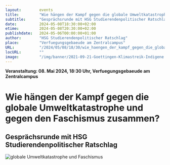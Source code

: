 ```yaml
---
layout:        events
title:         "Wie hängen der Kampf gegen die globale Umweltkatastrophe und gegen den Faschismus zusammen?"
subtitle:      "Gesprächsrunde mit HSG Studierendenpolitischer Ratschlag"
date:          2024-05-08T18:30:00+02:00
etime:         2024-05-08T20:30:00+02:00
publishdate:   2024-05-06T00:00:00+01:00
author:        "HSG Studierendenpolitischer Ratschlag"
place:         "Verfuegungsgebaeude am Zentralcampus"
URL:           "/2024/05/08/18/30/wie_haengen_der_kampf_gegen_die_globale_umweltkatastrophe_und_gegen_den_faschismus_zusammen"
locURL:        ""
image:         "/img/banner/2021-09-21-Goettingen-Klimastreik-Indigene.jpg"
---
```


**Veranstaltung: 08. Mai 2024, 18:30 Uhr, Verfuegungsgebaeude am Zentralcampus**

Wie hängen der Kampf gegen die globale Umweltkatastrophe und gegen den Faschismus zusammen?
===========

Gesprächsrunde mit HSG Studierendenpolitischer Ratschlag
-----------
![globale Umweltkatastrophe und Faschismus](/img/event/2024-05-08-Umweltkatastrophe-und-Faschismus.jpeg)

